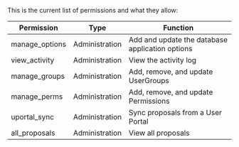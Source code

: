 This is the current list of permissions and what they allow:

| Permission     | Type           | Function                                        |
|----------------|----------------|-------------------------------------------------|
| manage_options | Administration | Add and update the database application options |
| view_activity  | Administration | View the activity log                           |
| manage_groups  | Administration | Add, remove, and update UserGroups              |
| manage_perms   | Administration | Add, remove, and update Permissions             |
| uportal_sync   | Administration | Sync proposals from a User Portal               |
| all_proposals  | Administration | View all proposals                              |
